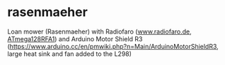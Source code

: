 # rasenmaeher
Loan mower (Rasenmaeher) with Radiofaro (www.radiofaro.de, [ATmega128RFA1](http://www.atmel.com/devices/ATMEGA128RFA1.aspx)) and Arduino Motor Shield R3 (https://www.arduino.cc/en/pmwiki.php?n=Main/ArduinoMotorShieldR3, large heat sink and fan added to the L298)
